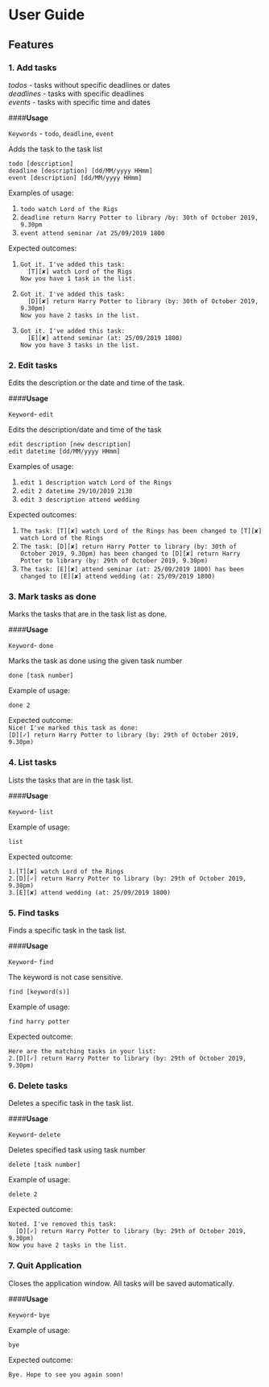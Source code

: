 # User Guide

## Features 

### **1. Add tasks**
*todos* - tasks without specific deadlines or dates  
*deadlines* - tasks with specific deadlines  
*events* - tasks with specific time and dates

####**Usage**

`Keywords` - `todo`, `deadline`, `event`

Adds the task to the task list  

`todo [description]`  
`deadline [description] [dd/MM/yyyy HHmm]`  
`event [description] [dd/MM/yyyy HHmm]`

Examples of usage:

1. `todo watch Lord of the Rigs`
2. `deadline return Harry Potter to library /by: 30th of October 2019, 9.30pm`
3. `event attend seminar /at 25/09/2019 1800`

Expected outcomes:

1. `Got it. I've added this task:`  
`  [T][✘] watch Lord of the Rigs`  
`Now you have 1 task in the list.`

2. `Got it. I've added this task:`  
`  [D][✘] return Harry Potter to library (by: 30th of October 2019, 9.30pm)`  
`Now you have 2 tasks in the list.`

3. `Got it. I've added this task:`  
`  [E][✘] attend seminar (at: 25/09/2019 1800)`  
`Now you have 3 tasks in the list.`

### **2. Edit tasks**
Edits the description or the date and time of the task.

####**Usage**

`Keyword`- `edit`

Edits the description/date and time of the task  

`edit description [new description]`  
`edit datetime [dd/MM/yyyy HHmm]`

Examples of usage:

1. `edit 1 description watch Lord of the Rings`
2. `edit 2 datetime 29/10/2019 2130`
3. `edit 3 description attend wedding`

Expected outcomes:

1. `The task: [T][✘] watch Lord of the Rings has been changed to [T][✘] watch Lord of the Rings`
2. `The task: [D][✘] return Harry Potter to library (by: 30th of October 2019, 9.30pm) has been changed to [D][✘] return Harry Potter to library (by: 29th of October 2019, 9.30pm)`
3. `The task: [E][✘] attend seminar (at: 25/09/2019 1800) has been changed to [E][✘] attend wedding (at: 25/09/2019 1800)`

### **3. Mark tasks as done**

Marks the tasks that are in the task list as done.

####**Usage**

`Keyword`- `done`

Marks the task as done using the given task number  

`done [task number]`

Example of usage:  

`done 2`

Expected outcome:  
`Nice! I've marked this task as done:`  
`[D][✓] return Harry Potter to library (by: 29th of October 2019, 9.30pm)`

### **4. List tasks**

Lists the tasks that are in the task list.

####**Usage**

`Keyword`- `list`  

Example of usage:  

`list`

Expected outcome:

`1.[T][✘] watch Lord of the Rings`  
`2.[D][✓] return Harry Potter to library (by: 29th of October 2019, 9.30pm)`  
`3.[E][✘] attend wedding (at: 25/09/2019 1800)`

### **5. Find tasks**

Finds a specific task  in the task list.

####**Usage**

`Keyword`- `find`  

The keyword is not case sensitive.  

`find [keyword(s)]`

Example of usage:

`find harry potter`

Expected outcome:

`Here are the matching tasks in your list:`  
`2.[D][✓] return Harry Potter to library (by: 29th of October 2019, 9.30pm)`

### **6. Delete tasks**

Deletes a specific task in the task list.

####**Usage**

`Keyword`- `delete`

Deletes specified task using task number  

`delete [task number]`

Example of usage:

`delete 2`

Expected outcome:

`Noted. I've removed this task:`  
`  [D][✓] return Harry Potter to library (by: 29th of October 2019, 9.30pm)`  
`Now you have 2 tasks in the list.`

### **7. Quit Application**

Closes the application window. All tasks will be saved automatically.

####**Usage**

`Keyword`- `bye`

Example of usage:

`bye`

Expected outcome:

`Bye. Hope to see you again soon!`
